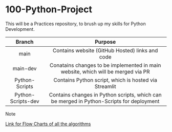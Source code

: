 # 100-Python-Project
This will be a Practices repository, to brush up my skills for Python Development.

|Branch|Purpose|
|:---:|:---:|
|main|Contains website (GitHub Hosted) links and code|
|main-dev|Conatains changes to be implemented in main website, which will be merged via PR|
|Python-Scripts|Contains Python script, which is hosted via Streamlit|
|Python-Scripts-dev|Contains changes in Python scripts, which can be merged in Python-Scripts for deployment|


> [!NOTE]
> [Link for Flow Charts of all the algorithms](https://docs.google.com/presentation/d/15vhmJRqUkqMK_Kb0DqLBrzgO63lb0udk04jKiNM4YQQ/edit?usp=sharing)
